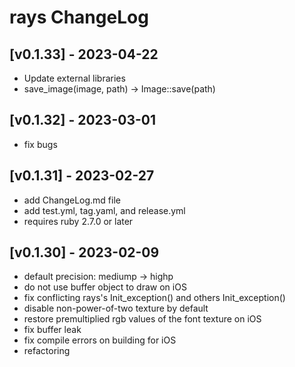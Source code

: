 # rays ChangeLog


## [v0.1.33] - 2023-04-22

- Update external libraries
- save_image(image, path) -> Image::save(path)


## [v0.1.32] - 2023-03-01

- fix bugs


## [v0.1.31] - 2023-02-27

- add ChangeLog.md file
- add test.yml, tag.yaml, and release.yml
- requires ruby 2.7.0 or later


## [v0.1.30] - 2023-02-09

- default precision: mediump -> highp
- do not use buffer object to draw on iOS
- fix conflicting rays's Init_exception() and others Init_exception()
- disable non-power-of-two texture by default
- restore premultiplied rgb values of the font texture on iOS
- fix buffer leak
- fix compile errors on building for iOS
- refactoring
